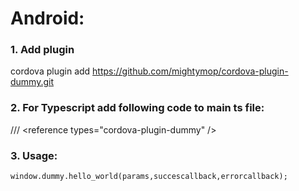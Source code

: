 # Android:

### 1. Add plugin
cordova plugin add https://github.com/mightymop/cordova-plugin-dummy.git
### 2. For Typescript add following code to main ts file: 
/// &lt;reference types="cordova-plugin-dummy" /&gt;<br/>
### 3. Usage:
```
window.dummy.hello_world(params,succescallback,errorcallback);

